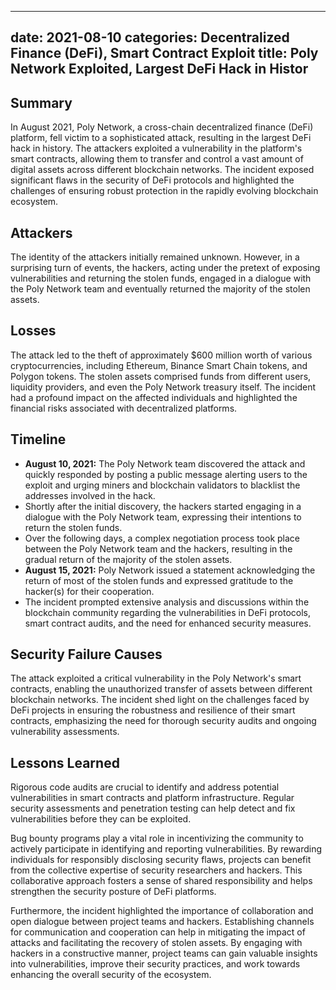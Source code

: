 
---
date: 2021-08-10
categories: Decentralized Finance (DeFi), Smart Contract Exploit
title: Poly Network Exploited, Largest DeFi Hack in Histor
---


## Summary

In August 2021, Poly Network, a cross-chain decentralized finance (DeFi) platform, fell victim to a sophisticated attack, resulting in the largest DeFi hack in history. The attackers exploited a vulnerability in the platform's smart contracts, allowing them to transfer and control a vast amount of digital assets across different blockchain networks. The incident exposed significant flaws in the security of DeFi protocols and highlighted the challenges of ensuring robust protection in the rapidly evolving blockchain ecosystem.

## Attackers

The identity of the attackers initially remained unknown. However, in a surprising turn of events, the hackers, acting under the pretext of exposing vulnerabilities and returning the stolen funds, engaged in a dialogue with the Poly Network team and eventually returned the majority of the stolen assets.

## Losses

The attack led to the theft of approximately $600 million worth of various cryptocurrencies, including Ethereum, Binance Smart Chain tokens, and Polygon tokens. The stolen assets comprised funds from different users, liquidity providers, and even the Poly Network treasury itself. The incident had a profound impact on the affected individuals and highlighted the financial risks associated with decentralized platforms.

## Timeline

- **August 10, 2021:** The Poly Network team discovered the attack and quickly responded by posting a public message alerting users to the exploit and urging miners and blockchain validators to blacklist the addresses involved in the hack.
- Shortly after the initial discovery, the hackers started engaging in a dialogue with the Poly Network team, expressing their intentions to return the stolen funds.
- Over the following days, a complex negotiation process took place between the Poly Network team and the hackers, resulting in the gradual return of the majority of the stolen assets.
- **August 15, 2021:** Poly Network issued a statement acknowledging the return of most of the stolen funds and expressed gratitude to the hacker(s) for their cooperation.
- The incident prompted extensive analysis and discussions within the blockchain community regarding the vulnerabilities in DeFi protocols, smart contract audits, and the need for enhanced security measures.

## Security Failure Causes

The attack exploited a critical vulnerability in the Poly Network's smart contracts, enabling the unauthorized transfer of assets between different blockchain networks. The incident shed light on the challenges faced by DeFi projects in ensuring the robustness and resilience of their smart contracts, emphasizing the need for thorough security audits and ongoing vulnerability assessments.

## Lessons Learned

Rigorous code audits are crucial to identify and address potential vulnerabilities in smart contracts and platform infrastructure. Regular security assessments and penetration testing can help detect and fix vulnerabilities before they can be exploited.

Bug bounty programs play a vital role in incentivizing the community to actively participate in identifying and reporting vulnerabilities. By rewarding individuals for responsibly disclosing security flaws, projects can benefit from the collective expertise of security researchers and hackers. This collaborative approach fosters a sense of shared responsibility and helps strengthen the security posture of DeFi platforms.

Furthermore, the incident highlighted the importance of collaboration and open dialogue between project teams and hackers. Establishing channels for communication and cooperation can help in mitigating the impact of attacks and facilitating the recovery of stolen assets. By engaging with hackers in a constructive manner, project teams can gain valuable insights into vulnerabilities, improve their security practices, and work towards enhancing the overall security of the ecosystem.
